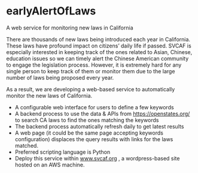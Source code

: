 # earlyAlertOfLaws
A web service for monitoring new laws in California

There are thousands of new laws being introduced each year in California. These laws have profound impact on citizens’ daily life if passed. SVCAF is especially interested in keeping track of the ones related to Asian, Chinese, education issues so we can timely alert the Chinese American community to engage the legislation process.  However, it is extremely hard for any single person to keep track of them or monitor them due to the large number of laws being proposed every year.  

As a result, we are developing a web-based service to automatically monitor the new laws of California. 
* A configurable web interface for users to define a few keywords
* A backend process to use the data & APIs from https://openstates.org/ to search CA laws to find the ones matching the keywords
* The backend process automatically refresh daily to get latest results
* A web page (it could be the same page accepting keywords configuration) displaces the query results with links for the laws matched.
* Preferred scripting language is Python
* Deploy this service within www.svcaf.org , a wordpress-based site hosted on an AWS machine. 
